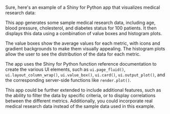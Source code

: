 Sure, here's an example of a Shiny for Python app that visualizes medical research data:



This app generates some sample medical research data, including age, blood pressure, cholesterol, and diabetes status for 100 patients. It then displays this data using a combination of value boxes and histogram plots.

The value boxes show the average values for each metric, with icons and gradient backgrounds to make them visually appealing. The histogram plots allow the user to see the distribution of the data for each metric.

The app uses the Shiny for Python function reference documentation to create the various UI elements, such as `ui.page_fluid()`, `ui.layout_column_wrap()`, `ui.value_box()`, `ui.card()`, `ui.output_plot()`, and the corresponding server-side functions like `render.plot()`.

This app could be further extended to include additional features, such as the ability to filter the data by specific criteria, or to display correlations between the different metrics. Additionally, you could incorporate real medical research data instead of the sample data used in this example.